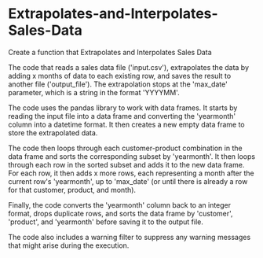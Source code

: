 # Extrapolates-and-Interpolates-Sales-Data
Create a function that Extrapolates and Interpolates Sales Data

The code that reads a sales data file ('input.csv'), extrapolates the data by adding x months of data to each existing row, and saves the result to another file ('output_file'). The extrapolation stops at the 'max_date' parameter, which is a string in the format 'YYYYMM'.

The code uses the pandas library to work with data frames. It starts by reading the input file into a data frame and converting the 'yearmonth' column into a datetime format. It then creates a new empty data frame to store the extrapolated data.

The code then loops through each customer-product combination in the data frame and sorts the corresponding subset by 'yearmonth'. It then loops through each row in the sorted subset and adds it to the new data frame. For each row, it then adds x more rows, each representing a month after the current row's 'yearmonth', up to 'max_date' (or until there is already a row for that customer, product, and month).

Finally, the code converts the 'yearmonth' column back to an integer format, drops duplicate rows, and sorts the data frame by 'customer', 'product', and 'yearmonth' before saving it to the output file.

The code also includes a warning filter to suppress any warning messages that might arise during the execution.

